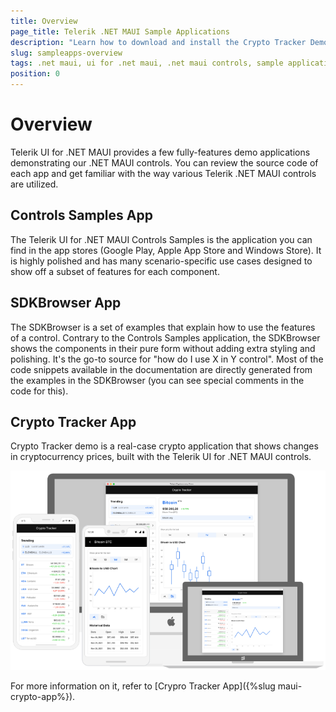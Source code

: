```yaml
---
title: Overview
page_title: Telerik .NET MAUI Sample Applications
description: "Learn how to download and install the Crypto Tracker Demo App and check out the Telerik UI for .NET MAUI controls library."
slug: sampleapps-overview
tags: .net maui, ui for .net maui, .net maui controls, sample applications, demos
position: 0
---
```


# Overview

Telerik UI for .NET MAUI provides a few fully-features demo applications demonstrating our .NET MAUI controls. You can review the source code of each app and get familiar with the way various Telerik .NET MAUI controls are utilized.

## Controls Samples App

The Telerik UI for .NET MAUI Controls Samples is the application you can find in the app stores (Google Play, Apple App Store and  Windows Store). It is highly polished and has many scenario-specific use cases designed to show off a subset of features for each component.

## SDKBrowser App

The SDKBrowser is a set of examples that explain how to use the features of a control. Contrary to the Controls Samples application, the SDKBrowser shows the components in their pure form without adding extra styling and polishing. It's the go-to source for "how do I use X in Y control". Most of the code snippets available in the documentation are directly generated from the examples in the SDKBrowser (you can see special comments in the code for this).

## Crypto Tracker App 

Crypto Tracker demo is a real-case crypto application that shows changes in cryptocurrency prices, built with the Telerik UI for .NET MAUI controls.

![Telerik UI for .NET MAUI CryptoTracker App](../images/crypto-app.png)

For more information on it, refer to [Crypro Tracker App]({%slug maui-crypto-app%}).